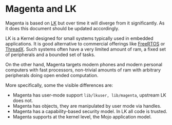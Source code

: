 # Magenta and LK

Magenta is based on [LK](https://github.com/littlekernel/lk) but over time it
will diverge from it significantly. As it does this document should be updated
accordingly.

LK is a Kernel designed for small systems typically used in embedded
applications. It is good alternative to commercial offerings like
[FreeRTOS](http://www.freertos.org/) or [ThreadX](http://rtos.com/products/threadx/).
Such systems often have a very limited amount of ram, a fixed set of peripherals
and a bounded set of tasks.

On the other hand, Magenta targets modern phones and modern personal computers
with fast processors, non-trivial amounts of ram with arbitrary peripherals
doing open ended computation.

More specifically, some the visible differences are:

+ Magenta has user-mode support `lib/lkuser, lib/magenta`, upstream LK does not.
+ Magenta has objects, they are manipulated by user mode via handles.
+ Magenta has a capability-based security model. In LK all code is trusted.
+ Magenta supports at the kernel level, the Mojo application model.
